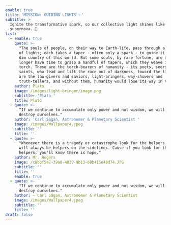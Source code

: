 ```yaml
---
enable: true
title: 'MISSION: GUIDING LIGHTS ✨'
subtitle: >
  Ignite the transformative spark, so our collective light shines like a
  supernova. 🔆
list:
  - enable: true
    quote: >-
      "The souls of people, on their way to Earth-life, pass through a room full
      of lights; each takes a taper - often only a spark - to guide it in the
      dim country of this world. But some souls, by rare fortune, are detained
      longer have time to grasp a handful of tapers, which they weave into a
      torch. These are the torch-bearers of humanity - its poets, seers and
      saints, who lead and lift the race out of darkness, toward the light. They
      are the law-givers and saviors, light-bringers, way-showers and
      truth-tellers, and without them, humanity would lose its way in the dark."
    author: Plato
    image: /images/light-bringer/image.png
    subtitle: 'Plato '
    title: Plato
  - quote: >-
      “If we continue to accumulate only power and not wisdom, we will surely
      destroy ourselves."
    author: 'Carl Sagan, Astronomer & Planetary Scientist '
    image: /images/Wallpaper4.jpeg
    subtitle: ''
    title: ''
  - quote: >-
      "Whenever there is a tragedy or catastrophe look for the helpers. There
      will always be helpers on the sidelines. Cause if you look for the
      helpers, you'll know there is hope."
    author: Mr. Rogers
    image: /c8b3f5a7-39a8-4039-9b13-68b415e48d74.JPG
    subtitle: ''
    title: ''
    enable: true
  - quote: >-
      "If we continue to accumulate only power and not wisdom, we will surely
      destroy ourselves."
    author: ~ Carl Sagan, Astronomer & Planetary Scientist
    image: /images/Wallpaper4.jpeg
    subtitle: ''
    title: ''
draft: false
---
```

